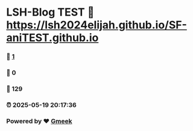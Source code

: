 # LSH-Blog TEST :link: https://lsh2024elijah.github.io/SF-aniTEST.github.io 
### :page_facing_up: [1](https://lsh2024elijah.github.io/SF-aniTEST.github.io/tag.html) 
### :speech_balloon: 0 
### :hibiscus: 129 
### :alarm_clock: 2025-05-19 20:17:36 
### Powered by :heart: [Gmeek](https://github.com/Meekdai/Gmeek)

